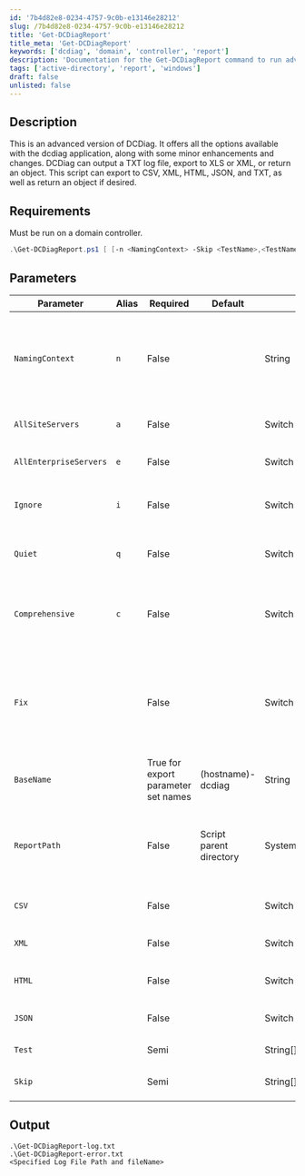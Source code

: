 ```yaml
---
id: '7b4d82e8-0234-4757-9c0b-e13146e28212'
slug: /7b4d82e8-0234-4757-9c0b-e13146e28212
title: 'Get-DCDiagReport'
title_meta: 'Get-DCDiagReport'
keywords: ['dcdiag', 'domain', 'controller', 'report']
description: 'Documentation for the Get-DCDiagReport command to run advanced diagnostics on a domain controller and generate various report formats.'
tags: ['active-directory', 'report', 'windows']
draft: false
unlisted: false
---
```


## Description
This is an advanced version of DCDiag. It offers all the options available with the dcdiag application, along with some minor enhancements and changes. DCDiag can output a TXT log file, export to XLS or XML, or return an object. This script can export to CSV, XML, HTML, JSON, and TXT, as well as return an object if desired.

## Requirements
Must be run on a domain controller.

```powershell
.\Get-DCDiagReport.ps1 [ [-n <NamingContext> -Skip <TestName>,<TestName>,...] | [-test <TestName>,<TestName>,...] | [-c -Skip <TestName>,<TestName>,...] ] [-a] [-i] [-e] [q] [s] [-Fix] [-BaseName <LogFileName> [-ReportPath <System.IO.Directory>] [-CSV -XML -HTML -JSON ]]
```

## Parameters
| Parameter              | Alias | Required                            | Default                 | Type                | Description                                                                                    |
| ---------------------- | ----- | ----------------------------------- | ----------------------- | ------------------- | ---------------------------------------------------------------------------------------------- |
| `NamingContext`        | `n`   | False                               |                         | String              | Specify target domains in NetBIOS, Domain Name System (DNS), or distinguished name format.     |
| `AllSiteServers`       | `a`   | False                               |                         | Switch              | Target all servers in the current site.                                                        |
| `AllEnterpriseServers` | `e`   | False                               |                         | Switch              | Target all servers in the enterprise.                                                          |
| `Ignore`               | `i`   | False                               |                         | Switch              | Ignore all superfluous error messages.                                                         |
| `Quiet`                | `q`   | False                               |                         | Switch              | Suppress all non-error console output.                                                         |
| `Comprehensive`        | `c`   | False                               |                         | Switch              | Runs all tests except DCPromo and RegisterInDNS, including non-default tests.                  |
| `Fix`                  |       | False                               |                         | Switch              | Fix the Service Principal Names (SPNs) on the Machine Account object of the domain controller. |
| `BaseName`             |       | True for export parameter set names | (hostname)-dcdiag       | String              | Sets the Basename of any created report file.                                                  |
| `ReportPath`           |       | False                               | Script parent directory | System.IO.Directory | Sets the path to export the report to. Defaults to the current script working directory.       |
| `CSV`                  |       | False                               |                         | Switch              | Designates a report file type of .CSV.                                                         |
| `XML`                  |       | False                               |                         | Switch              | Designates a report file type of .XML.                                                         |
| `HTML`                 |       | False                               |                         | Switch              | Designates a report file type of .HTML.                                                        |
| `JSON`                 |       | False                               |                         | Switch              | Designates a report file type of .JSON.                                                        |
| `Test`                 |       | Semi                                |                         | String[]            | Run specific tests.                                                                            |
| `Skip`                 |       | Semi                                |                         | String[]            | Run all tests except specific tests.                                                           |

## Output
```
.\Get-DCDiagReport-log.txt
.\Get-DCDiagReport-error.txt
<Specified Log File Path and fileName>
```

